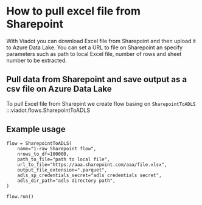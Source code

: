 # How to pull excel file from Sharepoint 

With Viadot you can download Excel file from Sharepoint and then upload it to Azure Data Lake. You can set a URL to file on Sharepoint an specify parameters such as path to local Excel file, number of rows and sheet number to be extracted. 

## Pull data from Sharepoint and save output as a csv file on Azure Data Lake

To pull Excel file from Sharepint we create flow basing on `SharepointToADLS`
:::viadot.flows.SharepointToADLS 

## Example usage

```
flow = SharepointToADLS(
    name="1-raw Sharepoint flow",
    nrows_to_df=100000,
    path_to_file="path to local file",
    url_to_file="https://aaa.sharepoint.com/aaa/file.xlsx",
    output_file_extension=".parquet",
    adls_sp_credentials_secret="adls credentials secret",
    adls_dir_path="adls directory path",
)

flow.run()
```
